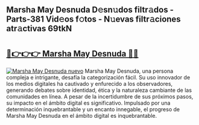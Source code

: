 ## Marsha May Desnuda D𝚎sn𝚞dos filtr𝚊dos - Parts-381 Vid𝚎os f𝚘tos - N𝚞evas filtr𝚊ciones atr𝚊ctivas 69tkN

# <h2><a href="http://mb4tutx.tromn.icu/?c=Marsha+May+Desnuda">🔗👉👉👉 Marsha May Desnuda 🔗🔗</a></h2>

[![Marsha May Desnuda nuevo](https://i.imgur.com/pEAQMta.gif)](http://mb4tutx.tromn.icu/?c=Marsha+May+Desnuda)
Marsha May Desnuda, una persona compleja e intrigante, desafía la categorización fácil. Su uso innovador de los medios digitales ha cautivado y enfurecido a los observadores, generando debates sobre identidad, ética y la naturaleza cambiante de las comunidades en línea. A pesar de la incertidumbre de sus próximos pasos, su impacto en el ámbito digital es significativo. Impulsado por una determinación inquebrantable y un encanto innegable, el progreso de Marsha May Desnuda en el ámbito digital es inquebrantable.
